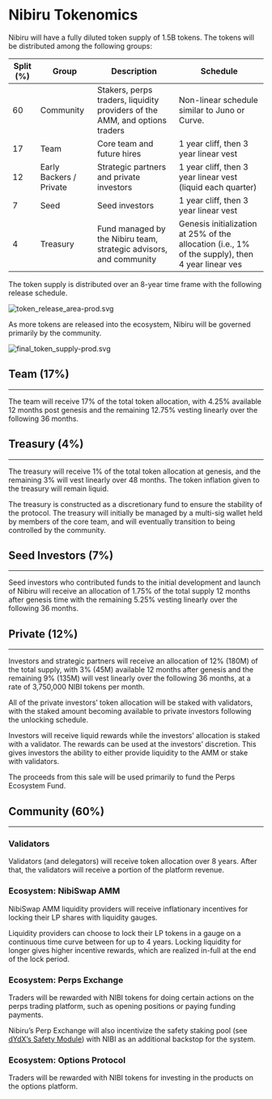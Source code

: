 # Nibiru Tokenomics

Nibiru will have a fully diluted token supply of 1.5B tokens. The tokens will be distributed among the following groups:

| Split (%) | Group | Description | Schedule |
| --- | --- | --- | --- |
| 60 | Community | Stakers, perps traders, liquidity providers of the AMM, and options traders | Non-linear schedule similar to Juno or Curve.  |
| 17 | Team | Core team and future hires | 1 year cliff, then 3 year linear vest |
| 12 | Early Backers / Private | Strategic partners and private investors | 1 year cliff, then 3 year linear vest (liquid each quarter) |
| 7 | Seed | Seed investors  | 1 year cliff, then 3 year linear vest |
| 4 | Treasury | Fund managed by the Nibiru team, strategic advisors, and community | Genesis initialization at 25% of the allocation (i.e., 1% of the supply), then 4 year linear ves |

The token supply is distributed over an 8-year time frame with the following release schedule.

![token_release_area-prod.svg](https://s3-us-west-2.amazonaws.com/secure.notion-static.com/aa93cbb8-501b-47af-968d-722e45bbcd2f/token_release_area-prod.svg)

As more tokens are released into the ecosystem,  Nibiru will be governed primarily by the community.

![final_token_supply-prod.svg](https://s3-us-west-2.amazonaws.com/secure.notion-static.com/41cc151a-fa3c-4ab0-9c0c-0164106f0796/final_token_supply-prod.svg)

## Team (17%)

---

The team will receive 17% of the total token allocation, with 4.25% available 12 months post genesis and the remaining 12.75%  vesting linearly over the following 36 months.

## Treasury (4%)

---

The treasury will receive 1% of the total token allocation at genesis, and the remaining 3% will vest linearly over 48 months. The token inflation given to the treasury will remain liquid.

The treasury is constructed as a discretionary fund to ensure the stability of the protocol. The treasury will initially be managed by a multi-sig wallet held by members of the core team, and will eventually transition to being controlled by the community.

## Seed Investors (7%)

---

Seed investors who contributed funds to the initial development and launch of Nibiru will receive an allocation of 1.75%  of the total supply 12 months after genesis time with the remaining 5.25% vesting linearly over the following 36 months.

## Private (12%)

---

Investors and strategic partners will receive an allocation of 12% (180M) of the total supply, with 3% (45M) available 12 months after genesis and the remaining 9% (135M) will vest linearly over the following 36 months, at a rate of 3,750,000 NIBI tokens per month. 

All of the private investors’ token allocation will be staked with validators, with the staked amount becoming available to private investors following the unlocking schedule.

Investors will receive liquid rewards while the investors’ allocation is staked with a validator. The rewards can be used at the investors’ discretion. This gives investors the ability to either provide liquidity to the AMM or stake with validators. 

The proceeds from this sale will be used primarily to fund the Perps Ecosystem Fund.

## Community (60%)

---

### Validators

Validators (and delegators) will receive token allocation over 8 years. After that, the validators will receive  a portion of the platform revenue.

### Ecosystem: **NibiSwap AMM**

NibiSwap AMM liquidity providers will receive inflationary incentives for locking their LP shares with liquidity gauges. 

Liquidity providers can choose to lock their LP tokens in a gauge on a continuous time curve between for up to 4 years. Locking liquidity for longer gives higher incentive rewards, which are realized in-full at the end of the lock period.

### Ecosystem: **Perps Exchange**

Traders will be rewarded with NIBI tokens for doing certain actions on the perps trading platform, such as opening positions or paying funding payments.

Nibiru’s Perp Exchange will also incentivize the safety staking pool (see [dYdX’s Safety Module](https://docs.dydx.community/dydx-governance/staking-pools/safety-staking-pool)) with NIBI as an additional backstop for the system.

### Ecosystem: **Options Protocol**

Traders will be rewarded with NIBI tokens for investing in the products on the options platform.